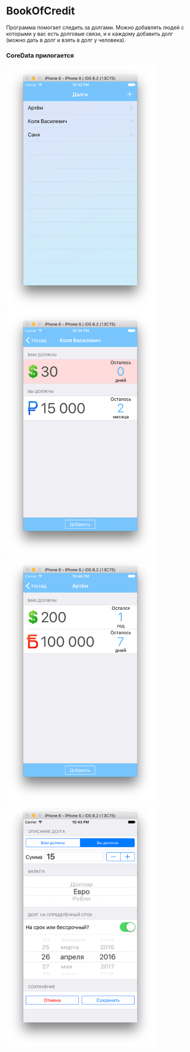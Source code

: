 # BookOfCredit

 Программа помогает следить за долгами. Можно добавлять людей с которыми у вас есть долговые связи, и к каждому добавить долг (можно дать в долг и взять в долг у человека).
 ### CoreData прилогается
 
 <img src="/images/1.png" width="400">
 <img src="/images/2.png" width="400">
 <img src="/images/3.png" width="400">
 <img src="/images/4.png" width="400">
